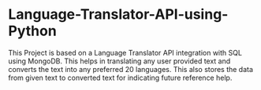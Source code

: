 # Language-Translator-API-using-Python
This Project is based on a Language Translator API integration with SQL using MongoDB. This helps in translating any user provided text and converts the text into any preferred 20 languages. This also stores the data from given text to converted text for indicating future reference help.

